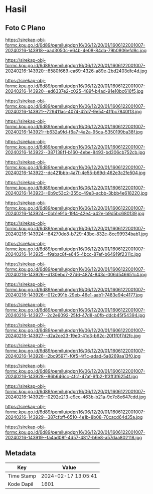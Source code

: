 # Hasil

## Foto C Plano

https://sirekap-obj-formc.kpu.go.id/6d89/pemilu/pdpr/16/06/12/20/01/1606122001007-20240216-143918--aad3050c-e64b-4e08-84da-79b0806efd8c.jpg

https://sirekap-obj-formc.kpu.go.id/6d89/pemilu/pdpr/16/06/12/20/01/1606122001007-20240216-143920--8580f669-ca69-4326-a89e-2bd2403dfc4d.jpg

https://sirekap-obj-formc.kpu.go.id/6d89/pemilu/pdpr/16/06/12/20/01/1606122001007-20240216-143920--ed6337e2-c025-489f-b4ad-91e10bc616f5.jpg

https://sirekap-obj-formc.kpu.go.id/6d89/pemilu/pdpr/16/06/12/20/01/1606122001007-20240216-143921--729411ac-4074-42d7-9e54-41fbc7840f13.jpg

https://sirekap-obj-formc.kpu.go.id/6d89/pemilu/pdpr/16/06/12/20/01/1606122001007-20240216-143921--b632a9fd-f6a7-4a2a-95ca-5350199ba38f.jpg

https://sirekap-obj-formc.kpu.go.id/6d89/pemilu/pdpr/16/06/12/20/01/1606122001007-20240216-143922--387138f1-b160-4ebe-8493-bd306cb752cb.jpg

https://sirekap-obj-formc.kpu.go.id/6d89/pemilu/pdpr/16/06/12/20/01/1606122001007-20240216-143922--dc421bbb-4a7f-4e55-b69d-462e3c2fe504.jpg

https://sirekap-obj-formc.kpu.go.id/6d89/pemilu/pdpr/16/06/12/20/01/1606122001007-20240216-143923--6b9c53c2-355c-49e3-acbb-3bbb4e618220.jpg

https://sirekap-obj-formc.kpu.go.id/6d89/pemilu/pdpr/16/06/12/20/01/1606122001007-20240216-143924--0bb1e91b-19f4-42e4-a42e-b9d5bc680139.jpg

https://sirekap-obj-formc.kpu.go.id/6d89/pemilu/pdpr/16/06/12/20/01/1606122001007-20240216-143924--84270de8-b729-43bc-832c-8cc99934bab1.jpg

https://sirekap-obj-formc.kpu.go.id/6d89/pemilu/pdpr/16/06/12/20/01/1606122001007-20240216-143925--f9abac8f-e645-4bcc-87ef-b64919f2311c.jpg

https://sirekap-obj-formc.kpu.go.id/6d89/pemilu/pdpr/16/06/12/20/01/1606122001007-20240216-143926--d130ebc7-27d6-4874-843c-006d546651c4.jpg

https://sirekap-obj-formc.kpu.go.id/6d89/pemilu/pdpr/16/06/12/20/01/1606122001007-20240216-143926--012c991b-29eb-46e1-aab1-7483e94c4177.jpg

https://sirekap-obj-formc.kpu.go.id/6d89/pemilu/pdpr/16/06/12/20/01/1606122001007-20240216-143927--2c2e6092-25fd-47d8-a0fb-ddcb45f54394.jpg

https://sirekap-obj-formc.kpu.go.id/6d89/pemilu/pdpr/16/06/12/20/01/1606122001007-20240216-143927--d2a2ce23-19e0-41c3-b62c-20f1f0f7d2fc.jpg

https://sirekap-obj-formc.kpu.go.id/6d89/pemilu/pdpr/16/06/12/20/01/1606122001007-20240216-143928--2bc95971-f0f5-4f1c-adad-5a8269aa13f0.jpg

https://sirekap-obj-formc.kpu.go.id/6d89/pemilu/pdpr/16/06/12/20/01/1606122001007-20240216-143928--86b646cc-4fc1-47af-9fb2-1f3ff3f6254f.jpg

https://sirekap-obj-formc.kpu.go.id/6d89/pemilu/pdpr/16/06/12/20/01/1606122001007-20240216-143929--0292e213-c9cc-463b-b21a-9c7c8e647cdd.jpg

https://sirekap-obj-formc.kpu.go.id/6d89/pemilu/pdpr/16/06/12/20/01/1606122001007-20240216-143929--387cfbff-6510-4e1b-8b08-70cacd64d35a.jpg

https://sirekap-obj-formc.kpu.go.id/6d89/pemilu/pdpr/16/06/12/20/01/1606122001007-20240216-143919--fa4ad08f-4d57-4817-b6e8-a57daa802118.jpg


## Metadata

| Key        | Value               |
| ---------- | ------------------- |
| Time Stamp | 2024-02-17 13:05:41 |
| Kode Dapil | 1601                |



